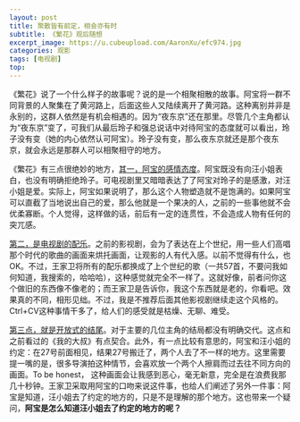 ```yaml
---
layout: post
title: 聚散皆有前定，相会亦有时
subtitle: 《繁花》观后随想
excerpt_image: https://u.cubeupload.com/AaronXu/efc974.jpg
categories: 观影
tags: [电视剧]
top:
---
```


《繁花》说了一个什么样子的故事呢？说的是一个相聚相散的故事。阿宝将一群不同背景的人聚集在了黄河路上，后面这些人又陆续离开了黄河路。这种离别并非是永别的，这群人依然是有机会相遇的。因为“夜东京”还在那里。尽管几个主角都认为“夜东京”变了，可我们从最后玲子和强总说话中对待阿宝的态度就可以看出，玲子没有变（她的内心依然认可阿宝）。玲子没有变，那么夜东京就还是那个夜东京，就会永远是那群人可以相聚相守的地方。

《繁花》有三点很绝妙的地方，<u>其一，阿宝的感情态度</u>。阿宝既没有向汪小姐表白，也没有明确拒绝玲子。可电视剧里又暗暗表达了了阿宝对玲子的是感激，对汪小姐是爱。实际上，阿宝如果说明了，那么这个人物塑造就不是饱满的。如果阿宝可以直截了当地说出自己的爱，那么他就是一个果决的人，之前的一些事他就不会优柔寡断。个人觉得，这样做的话，前后有一定的连贯性，不会造成人物有任何的突兀感。

<u>第二，是电视剧的配乐</u>。之前的影视剧，会为了表达在上个世纪，用一些人们高唱那个时代的歌曲的画面来烘托画面，让观影的人有代入感。以前不觉得有什么，也OK。不过，王家卫将所有的配乐都换成了上个世纪的歌（一共57首，不要问我如何知道，我搜索的，哈哈哈），这种感觉就完全不一样了。这就好像，前者问你这个做旧的东西像不像老的；而王家卫是告诉你，我这个东西就是老的，你看吧。效果真的不同，相形见绌。不过，我是不推荐后面其他影视剧继续走这个风格的。Ctrl+CV这种事情干多了，给人们的感受就是枯燥、无聊、难受。

<u>第三点，就是开放式的结尾</u>。对于主要的几位主角的结局都没有明确交代。这点和之前看过的《我的大叔》有点契合。此外，有一点比较有意思的，阿宝和汪小姐的约定：在27号前面相见，结果27号搬迁了，两个人去了不一样的地方。这里需要提一嘴的是，很多导演拍这种情节，会喜欢放一个两个人擦肩而过去往不同方向的画面。To be honest， 这种画面会让我感到恶心，毫无新意，完全是在浪费我那几十秒钟。王家卫采取用阿宝的口吻来说这件事，也给人们阐述了另外一件事：阿宝是知道，汪小姐去了约定的地方的，只是不是理解的那个地方。这也带来一个疑问，**阿宝是怎么知道汪小姐去了约定的地方的呢？**
